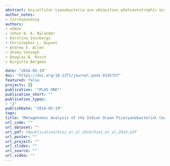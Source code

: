 ```yaml
---
abstract: Unicellular cyanobacteria are ubiquitous photoautotrophic microbes that contribute substantially to global primary production. Picocyanobacteria such as Synechococcus and Prochlorococcus depend on chlorophyll a-binding protein complexes to capture light energy. In addition, Synechococcus has accessory pigments organized into phycobilisomes, and Prochlorococcus contains chlorophyll b. Across a surface water transect spanning the sparsely studied tropical Indian Ocean, we examined Synechococcus and Prochlorococcus occurrence, taxonomy and habitat preference in an evolutionary context. Shotgun sequencing of size fractionated microbial communities from 0.1 $\mu$m to 20 $\mu$m and subsequent phylogenetic analysis indicated that cyanobacteria account for up to 15% of annotated reads, with the genera Prochlorococcus and Synechococcus comprising 90% of the cyanobacterial reads, even in the largest size fraction (3.0-20 mm). Phylogenetic analyses of cyanobacterial light-harvesting genes (chl-binding pcb/isiA, allophycocyanin (apcAB), phycocyanin (cpcAB) and phycoerythin (cpeAB)) mostly identified picocyanobacteria clades comprised of overlapping sequences obtained from Indian Ocean, Atlantic and/or Pacific Oceans samples. Habitat reconstructions coupled with phylogenetic analysis of the Indian Ocean samples suggested that large Synechococcus-like ancestors in coastal waters expanded their ecological niche towards open oligotrophic waters in the Indian Ocean through lineage diversification and associated streamlining of genomes (e.g. loss of phycobilisomes and acquisition of Chl b); resulting in contemporary small celled Prochlorococcus. Comparative metagenomic analysis with picocyanobacteria populations in other oceans suggests that this evolutionary scenario may be globally important.
author_notes:
- Corresponding
authors:
- admin
- Johan A. A. Nylander 
- Karolina Ininbergs
- Christopher L. Dupont
- Andrew E. Allen
- Shibu Yooseph
- Douglas B. Rusch
- Birgitta Bergman

date: "2016-05-19"
doi: "https://doi.org/10.1371/journal.pone.0155757"
featured: false
projects: []
publication: '*PLOS ONE*'
publication_short: ""
publication_types:
- "2"
publishDate: "2016-05-19"
tags:
title: "Metagenomic Analysis of the Indian Ocean Picocyanobacterial Community: Structure, Potential Function and Evolution"
url_code: ""
url_dataset: ""
url_pdf: /#publication/Diez_et_al_2016/Diez_et_al_2016.pdf
url_poster: ""
url_project: ""
url_slides: ""
url_source: ""
url_video: ""
---
```


